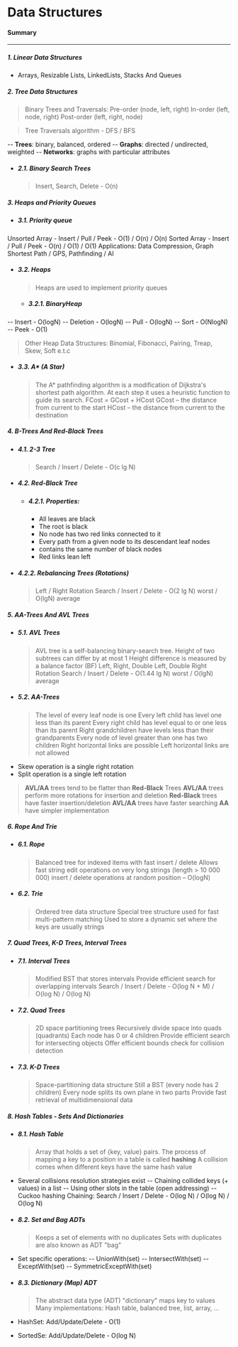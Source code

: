 # Data Structures
#### Summary
---
##### 1. Linear Data Structures
- Arrays, Resizable Lists, LinkedLists, Stacks And Queues
##### 2. Tree Data Structures
>Binary Trees and Traversals:
>Pre-order (node, left, right)
>In-order (left, node, right)
>Post-order (left, right, node)

>Tree Traversals algorithm - DFS / BFS

-- **Trees**: binary, balanced, ordered
-- **Graphs**: directed / undirected, weighted
-- **Networks**: graphs with particular attributes
- ##### 2.1. Binary Search Trees
  >Insert, Search, Delete - O(n)
##### 3. Heaps and Priority Queues
- ##### 3.1. Priority queue
Unsorted Array - Insert / Pull / Peek - O(1) / O(n) / O(n)
Sorted Array - Insert / Pull / Peek - O(n) / O(1) / O(1)
Applications: Data Compression, Graph Shortest Path / GPS, Pathfinding / AI
- ##### 3.2. Heaps
  >Heaps are used to implement priority queues
  - ##### 3.2.1. BinaryHeap
-- Insert - O(logN)
-- Deletion - O(logN)
-- Pull - O(logN)
-- Sort - O(NlogN)
-- Peek - O(1)
  > Other Heap Data Structures: Binomial, Fibonacci, Pairing, Treap, Skew, Soft e.t.c
- ##### 3.3. A* (A Star)
  > The A* pathfinding algorithm is a modification of Dijkstra's
  >shortest path algorithm. At each step it uses a heuristic function to guide its search.
  >FCost = GCost + HCost
  >GCost – the distance from current to the start
  >HCost – the distance from current to the destination
##### 4. B-Trees And Red-Black Trees
- ##### 4.1. 2-3 Tree
  > Search / Insert / Delete - O(c lg N)
- ##### 4.2. Red-Black Tree
  - ##### 4.2.1. Properties:
    - All leaves are black
    - The root is black
    - No node has two red links connected to it
    - Every path from a given node to its descendant leaf nodes
    - contains the same number of black nodes
    - Red links lean left
- ##### 4.2.2. Rebalancing Trees (Rotations)
  > Left / Right Rotation
  > Search / Insert / Delete - O(2 lg N) worst / O(lgN) average
##### 5. AA-Trees And AVL Trees
- ##### 5.1. AVL Trees
  > AVL tree is a self-balancing binary-search tree.
  > Height of two subtrees can differ by at most 1
  > Height difference is measured by a balance factor (BF)
  > Left, Right, Double Left, Double Right Rotation
  > Search / Insert / Delete - O(1.44 lg N) worst / O(lgN) average
- ##### 5.2. AA-Trees
  > The level of every leaf node is one
  > Every left child has level one less than its parent
  > Every right child has level equal to or one less than its parent
  > Right grandchildren have levels less than their grandparents
  > Every node of level greater than one has two children
  > Right horizontal links are possible
  > Left horizontal links are not allowed
- Skew operation is a single right rotation
- Split operation is a single left rotation
> **AVL/AA** trees tend to be flatter than **Red-Black** Trees
> **AVL/AA** trees perform more rotations for insertion and deletion
> **Red-Black** trees have faster insertion/deletion
> **AVL/AA** trees have faster searching
> **AA** have simpler implementation
##### 6. Rope And Trie
- ##### 6.1. Rope
  > Balanced tree for indexed items with fast insert / delete
  > Allows fast string edit operations on very long strings (length > 10 000 000)
  > insert / delete operations at random position – O(logN)
- ##### 6.2. Trie
  > Ordered tree data structure
  > Special tree structure used for fast multi-pattern matching
  > Used to store a dynamic set where the keys are usually strings
##### 7. Quad Trees, K-D Trees, Interval Trees
- ##### 7.1. Interval Trees
  > Modified BST that stores intervals
  > Provide efficient search for overlapping intervals
  > Search / Insert / Delete - O(log N + M) / O(log N) / O(log N)
- ##### 7.2. Quad Trees
  > 2D space partitioning trees
  > Recursively divide space into quads (quadrants)
  > Each node has 0 or 4 children
  > Provide efficient search for intersecting objects
  > Offer efficient bounds check for collision detection
- ##### 7.3. K-D Trees
  > Space-partitioning data structure
  > Still a BST (every node has 2 children)
  > Еvery node splits its own plane in two parts
  > Provide fast retrieval of multidimensional data
##### 8. Hash Tables - Sets And Dictionaries
- ##### 8.1. Hash Table
  > Аrray that holds a set of {key, value} pairs.
  > The process of mapping a key to a position in a table is called **hashing**
  > A collision comes when different keys have the same hash value
  
- Several collisions resolution strategies exist
-- Chaining collided keys (+ values) in a list
 -- Using other slots in the table (open addressing)
 -- Cuckoo hashing
Chaining: Search / Insert / Delete - O(log N) / O(log N) / O(log N)
- ##### 8.2. Set and Bag ADTs
  > Кeeps a set of elements with no duplicates
  > Sets with duplicates are also known as ADT "bag"
- Set specific operations:
-- UnionWith(set)
-- IntersectWith(set)
-- ExceptWith(set)
-- SymmetricExceptWith(set)
- ##### 8.3. Dictionary (Map) ADT
  > The abstract data type (ADT) "dictionary" maps key to values
  > Many implementations: Hash table, balanced tree, list, array, ...
 - HashSet: Add/Update/Delete - O(1)
 - SortedSe: Add/Update/Delete - O(log N)